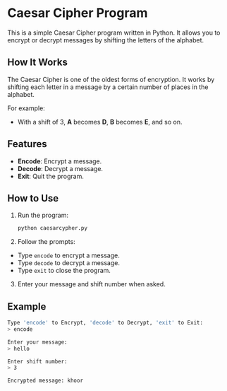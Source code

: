# Caesar Cipher Program

This is a simple Caesar Cipher program written in Python. It allows you to encrypt or decrypt messages by shifting the letters of the alphabet.

## How It Works

The Caesar Cipher is one of the oldest forms of encryption. It works by shifting each letter in a message by a certain number of places in the alphabet.

For example:
- With a shift of 3, **A** becomes **D**, **B** becomes **E**, and so on.

## Features

- **Encode**: Encrypt a message.
- **Decode**: Decrypt a message.
- **Exit**: Quit the program.

## How to Use

1. Run the program:

   ```bash
   python caesarcypher.py
   ```
2. Follow the prompts:

- Type `encode` to encrypt a message.
- Type `decode` to decrypt a message.
- Type `exit` to close the program.

3. Enter your message and shift number when asked.

## Example
```bash
Type 'encode' to Encrypt, 'decode' to Decrypt, 'exit' to Exit:
> encode

Enter your message:
> hello

Enter shift number:
> 3

Encrypted message: khoor
```

   
